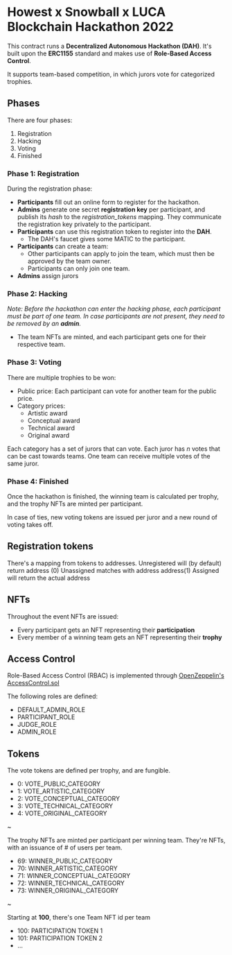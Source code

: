 # Howest x Snowball x LUCA Blockchain Hackathon 2022

This contract runs a **Decentralized Autonomous Hackathon (DAH)**.
It's built upon the **ERC1155** standard and makes use of **Role-Based Access Control**.

It supports team-based competition, in which jurors vote for categorized trophies.

## Phases

There are four phases:
1. Registration
2. Hacking
3. Voting
4. Finished

### Phase 1: Registration

During the registration phase:
* **Participants** fill out an online form to register for the hackathon.
* **Admins** generate one secret **registration key** per participant, and publish its *hash* to the *registration_tokens* mapping. They communicate the registration key privately to the participant.
* **Participants** can use this registration token to register into the **DAH**.
    * The DAH's faucet gives some MATIC to the participant.
* **Participants** can create a team:
    * Other participants can apply to join the team, which must then be approved by the team owner.
    * Participants can only join one team.
* **Admins** assign jurors

### Phase 2: Hacking

*Note: Before the hackathon can enter the *hacking* phase, each participant must be part of one team. In case participants are not present, they need to be removed by an **admin**.*

* The team NFTs are minted, and each participant gets one for their respective team.

### Phase 3: Voting

There are multiple trophies to be won:
* Public price: Each participant can vote for another team for the public price.
* Category prices:
    * Artistic award
    * Conceptual award
    * Technical award
    * Original award

Each category has a set of jurors that can vote. Each juror has *n* votes that can be cast towards teams. One team can receive multiple votes of the same juror.

### Phase 4: Finished

Once the hackathon is finished, the winning team is calculated per trophy, and the trophy NFTs are minted per participant.

In case of ties, new voting tokens are issued per juror and a new round of voting takes off. 

## Registration tokens

There's a mapping from tokens to addresses.
Unregistered will (by default) return address (0)
Unassigned matches with address address(1)
Assigned will return the actual address

## NFTs

Throughout the event NFTs are issued:
* Every participant gets an NFT representing their **participation**
* Every member of a winning team gets an NFT representing their **trophy**


## Access Control

Role-Based Access Control (RBAC) is implemented through [OpenZeppelin's AccessControl.sol](https://docs.openzeppelin.com/contracts/4.x/api/access#AccessControl)

The following roles are defined:
* DEFAULT_ADMIN_ROLE
* PARTICIPANT_ROLE
* JUDGE_ROLE
* ADMIN_ROLE

## Tokens

The vote tokens are defined per trophy, and are fungible.

* 0: VOTE_PUBLIC_CATEGORY
* 1: VOTE_ARTISTIC_CATEGORY
* 2: VOTE_CONCEPTUAL_CATEGORY
* 3: VOTE_TECHNICAL_CATEGORY
* 4: VOTE_ORIGINAL_CATEGORY

~

The trophy NFTs are minted per participant per winning team. They're NFTs, with an issuance of # of users per team.

* 69: WINNER_PUBLIC_CATEGORY
* 70: WINNER_ARTISTIC_CATEGORY
* 71: WINNER_CONCEPTUAL_CATEGORY
* 72: WINNER_TECHNICAL_CATEGORY
* 73: WINNER_ORIGINAL_CATEGORY

~

Starting at **100**, there's one Team NFT id per team 
* 100: PARTICIPATION TOKEN 1
* 101: PARTICIPATION TOKEN 2
* ...

